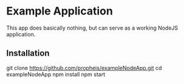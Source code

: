 # Example Application
This app does basically nothing, but can serve as a working NodeJS application.

## Installation
git clone https://github.com/propheis/exampleNodeApp.git
cd exampleNodeApp
npm install
npm start

